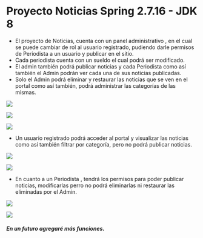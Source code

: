 # Proyecto Noticias Spring 2.7.16 - JDK 8
* El proyecto de Noticias, cuenta con un panel administrativo , en el cual se puede cambiar de rol al usuario registrado, pudiendo darle permisos de Periodista a un usuario y publicar en el sitio.
* Cada periodista cuenta con un sueldo el cual podrá ser modificado.
* El admin también podrá publicar noticias y cada Periodista como así también el Admin podrán ver cada una de sus noticias publicadas.
* Solo el Admin podrá eliminar y restaurar las noticias que se ven en el portal como así también, podrá administrar las categorías de las mismas.

![](https://drive.google.com/uc?export=download&id=10sQUsiDR5_PNf1Fw5W--Y2LlKLcG7adu)

![](https://drive.google.com/uc?export=download&id=1eYG7YkntGBOmbAV54TsudIVTJPsYoq3a)

![](https://drive.google.com/uc?export=download&id=1cfV55OdsJkCqiJIAUevYlRV2BrFvV7nf)

* Un usuario registrado podrá acceder al portal y visualizar las noticias como así también filtrar por categoría, pero no podrá publicar noticias.

![](https://drive.google.com/uc?export=download&id=1oqMFeubKq8WiJWIiLM72bE_eET-tQ6AQ)

![](https://drive.google.com/uc?export=download&id=1yQdiv2a5fZHaEQRtUeqSLWTQe39UpX4v)

* En cuanto a un Periodista , tendrá los permisos para poder publicar noticias, modificarlas perro no podrá eliminarlas ni restaurar las eliminadas por el Admin.

![](https://drive.google.com/uc?export=download&id=115XZz964ptJZ9xR1K8f1MKzC9_v5FkIk)

![](https://drive.google.com/uc?export=download&id=1SLw-hl72Q5Hh9juReSB0dliZJ16lrFwV)

##### En un futuro agregaré más funciones.
